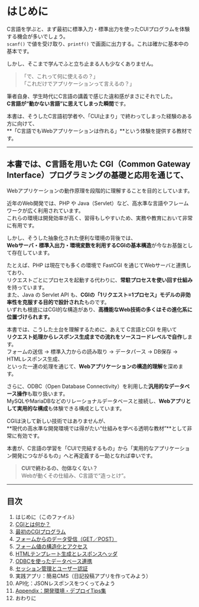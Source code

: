 # はじめに

C言語を学ぶと、まず最初に標準入力・標準出力を使ったCUIプログラムを体験する機会が多いでしょう。  
`scanf()` で値を受け取り、`printf()` で画面に出力する。これは確かに基本中の基本です。

しかし、そこまで学んでふと立ち止まる人も少なくありません。

> 「で、これって何に使えるの？」  
> 「これだけでアプリケーションって言えるの？」

筆者自身、学生時代にC言語の講義で感じた違和感がまさにそれでした。  
**C言語が“動かない言語”に思えてしまった瞬間**です。

本書は、そうしたC言語初学者や、「CUI止まり」で終わってしまった経験のある方に向けて、  
**「C言語でもWebアプリケーションは作れる」**という体験を提供する教材です。

---

## 本書では、C言語を用いた CGI（Common Gateway Interface）プログラミングの基礎と応用を通じて、  
Webアプリケーションの動作原理を段階的に理解することを目的としています。

近年のWeb開発では、PHP や Java（Servlet）など、高水準な言語やフレームワークが広く利用されています。  
これらの環境は開発効率が高く、習得もしやすいため、実務や教育において非常に有用です。

しかし、そうした抽象化された便利な環境の背後では、  
**Webサーバ・標準入出力・環境変数を利用するCGIの基本構造**が今なお基盤として存在しています。

たとえば、PHP は現在でも多くの環境で FastCGI を通じてWebサーバと連携しており、  
リクエストごとにプロセスを起動する代わりに、**常駐プロセスを使い回す仕組み**を持っています。  
また、Java の Servlet API も、**CGIの「1リクエスト=1プロセス」モデルの非効率性を克服する目的で設計された**ものです。  
いずれも根底にはCGI的な構造があり、**高機能なWeb技術の多くはその進化系に位置づけられます。**

本書では、こうした土台を理解するために、あえて C言語とCGI を用いて  
**リクエスト処理からレスポンス生成までの流れをソースコードレベルで自作**します。  
フォームの送信 → 標準入力からの読み取り → データパース → DB保存 → HTMLレスポンス生成、  
といった一連の処理を通じて、**Webアプリケーションの構造的理解**を深めます。

さらに、ODBC（Open Database Connectivity）を利用した**汎用的なデータベース操作**も取り扱います。  
MySQLやMariaDBなどのリレーショナルデータベースと接続し、**Webアプリとして実用的な構成**も体験できる構成としています。

CGIは決して新しい技術ではありませんが、  
**現代の高水準な開発環境では得がたい“仕組みを学べる透明な教材”**として非常に有効です。

本書が、C言語の学習を「CUIで完結するもの」から「実用的なアプリケーション開発につながるもの」へと再定義する一助となれば幸いです。

> **CUIで終わるの、勿体なくない？**  
> Webが動くその仕組み、C言語で“造っとけ”。

---

## 目次

1. はじめに（このファイル）  
2. [CGIとは何か？](02_CGIとは何か.md)  
3. [最初のCGIプログラム](03_最初のCGIプログラム.md)  
4. [フォームからのデータ受信（GET／POST）](04_フォームからのデータ受信.md)  
5. [フォーム値の構造化とアクセス](05_フォーム値の構造化とアクセス.md)  
6. [HTMLテンプレート生成とレスポンスヘッダ](06_HTMLテンプレート生成とレスポンスヘッダ.md)  
7. [ODBCを使ったデータベース連携](07_ODBCを使ったデータベース連携.md)
8. [セッション管理とユーザー認証](08_セッション管理とユーザー認証.md)
9. 実践アプリ：簡易CMS（日記投稿アプリを作ってみよう）  
10. API化：JSONレスポンスをつくってみよう
11. [Appendix：開発環境・デプロイTips集](11_Appendix：開発環境・デプロイTips集.md)
12. おわりに
